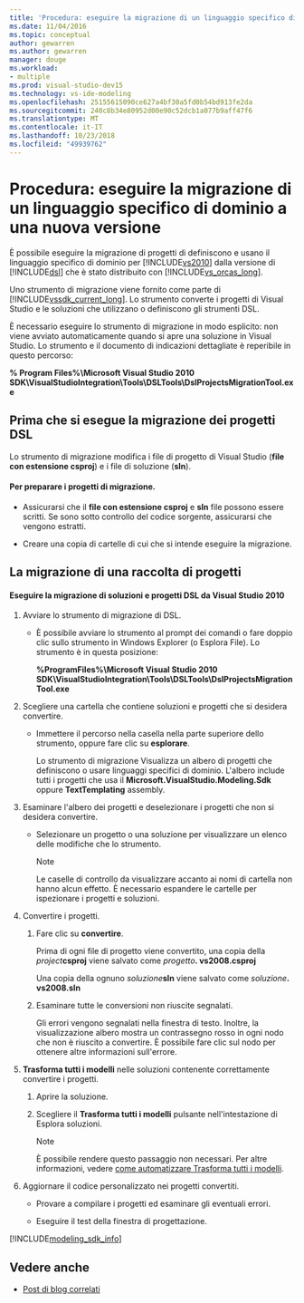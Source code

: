 ```yaml
---
title: 'Procedura: eseguire la migrazione di un linguaggio specifico di dominio a una nuova versione'
ms.date: 11/04/2016
ms.topic: conceptual
author: gewarren
ms.author: gewarren
manager: douge
ms.workload:
- multiple
ms.prod: visual-studio-dev15
ms.technology: vs-ide-modeling
ms.openlocfilehash: 25155615090ce627a4bf30a5fd0b54bd913fe2da
ms.sourcegitcommit: 240c8b34e80952d00e90c52dcb1a077b9aff47f6
ms.translationtype: MT
ms.contentlocale: it-IT
ms.lasthandoff: 10/23/2018
ms.locfileid: "49939762"
---
```

# <a name="how-to-migrate-a-domain-specific-language-to-a-new-version"></a>Procedura: eseguire la migrazione di un linguaggio specifico di dominio a una nuova versione
È possibile eseguire la migrazione di progetti di definiscono e usano il linguaggio specifico di dominio per [!INCLUDE[vs2010](../misc/includes/vs2010_md.md)] dalla versione di [!INCLUDE[dsl](../modeling/includes/dsl_md.md)] che è stato distribuito con [!INCLUDE[vs_orcas_long](../debugger/includes/vs_orcas_long_md.md)].

 Uno strumento di migrazione viene fornito come parte di [!INCLUDE[vssdk_current_long](../misc/includes/vssdk_current_long_md.md)]. Lo strumento converte i progetti di Visual Studio e le soluzioni che utilizzano o definiscono gli strumenti DSL.

 È necessario eseguire lo strumento di migrazione in modo esplicito: non viene avviato automaticamente quando si apre una soluzione in Visual Studio. Lo strumento e il documento di indicazioni dettagliate è reperibile in questo percorso:

 **% Program Files%\Microsoft Visual Studio 2010 SDK\VisualStudioIntegration\Tools\DSLTools\DslProjectsMigrationTool.exe**

## <a name="before-you-migrate-your-dsl-projects"></a>Prima che si esegue la migrazione dei progetti DSL
 Lo strumento di migrazione modifica i file di progetto di Visual Studio (**file con estensione csproj**) e i file di soluzione (**sln**).

#### <a name="to-prepare-projects-for-migration"></a>Per preparare i progetti di migrazione.

-   Assicurarsi che il **file con estensione csproj** e **sln** file possono essere scritti. Se sono sotto controllo del codice sorgente, assicurarsi che vengono estratti.

-   Creare una copia di cartelle di cui che si intende eseguire la migrazione.

## <a name="migrating-a-collection-of-projects"></a>La migrazione di una raccolta di progetti

#### <a name="to-migrate-dsl-projects-and-solutions-to-visual-studio-2010"></a>Eseguire la migrazione di soluzioni e progetti DSL da Visual Studio 2010

1. Avviare lo strumento di migrazione di DSL.

   -   È possibile avviare lo strumento al prompt dei comandi o fare doppio clic sullo strumento in Windows Explorer (o Esplora File). Lo strumento è in questa posizione:

        **%ProgramFiles%\Microsoft Visual Studio 2010 SDK\VisualStudioIntegration\Tools\DSLTools\DslProjectsMigrationTool.exe**

2. Scegliere una cartella che contiene soluzioni e progetti che si desidera convertire.

   - Immettere il percorso nella casella nella parte superiore dello strumento, oppure fare clic su **esplorare**.

     Lo strumento di migrazione Visualizza un albero di progetti che definiscono o usare linguaggi specifici di dominio. L'albero include tutti i progetti che usa il **Microsoft.VisualStudio.Modeling.Sdk** oppure **TextTemplating** assembly.

3. Esaminare l'albero dei progetti e deselezionare i progetti che non si desidera convertire.

   -   Selezionare un progetto o una soluzione per visualizzare un elenco delle modifiche che lo strumento.

       > [!NOTE]
       >  Le caselle di controllo da visualizzare accanto ai nomi di cartella non hanno alcun effetto. È necessario espandere le cartelle per ispezionare i progetti e soluzioni.

4. Convertire i progetti.

   1.  Fare clic su **convertire**.

        Prima di ogni file di progetto viene convertito, una copia della _project_**csproj** viene salvato come _progetto_**. vs2008.csproj**

        Una copia della ognuno _soluzione_**sln** viene salvato come _soluzione_**. vs2008.sln**

   2.  Esaminare tutte le conversioni non riuscite segnalati.

        Gli errori vengono segnalati nella finestra di testo. Inoltre, la visualizzazione albero mostra un contrassegno rosso in ogni nodo che non è riuscito a convertire. È possibile fare clic sul nodo per ottenere altre informazioni sull'errore.

5. **Trasforma tutti i modelli** nelle soluzioni contenente correttamente convertire i progetti.

   1.  Aprire la soluzione.

   2.  Scegliere il **Trasforma tutti i modelli** pulsante nell'intestazione di Esplora soluzioni.

       > [!NOTE]
       >  È possibile rendere questo passaggio non necessari. Per altre informazioni, vedere [come automatizzare Trasforma tutti i modelli](http://msdn.microsoft.com/b63cfe20-fe5e-47cc-9506-59b29bca768a).

6. Aggiornare il codice personalizzato nei progetti convertiti.

   -   Provare a compilare i progetti ed esaminare gli eventuali errori.

   -   Eseguire il test della finestra di progettazione.


[!INCLUDE[modeling_sdk_info](includes/modeling_sdk_info.md)]

## <a name="see-also"></a>Vedere anche

- [Post di blog correlati](https://blogs.msdn.microsoft.com/visualstudioalm/tag/code-index/)